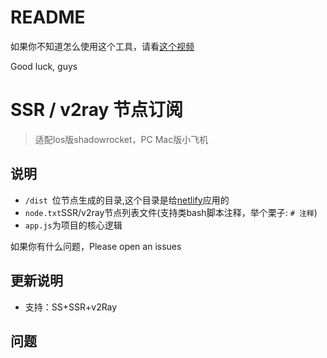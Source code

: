 # README
如果你不知道怎么使用这个工具，请看[这个视频](https://www.youtube.com/watch?v=1Pm2gzSDaX0)

Good luck, guys 

# SSR / v2ray 节点订阅

> 适配Ios版shadowrocket，PC Mac版小飞机

## 说明
- `/dist `位节点生成的目录,这个目录是给[netlify](https://app.netlify.com/)应用的
- `node.txt`SSR/v2ray节点列表文件(支持类bash脚本注释，举个栗子: `# 注释`)
- `app.js`为项目的核心逻辑

如果你有什么问题，Please open an issues

## 更新说明

- 支持：SS+SSR+v2Ray

## 问题
